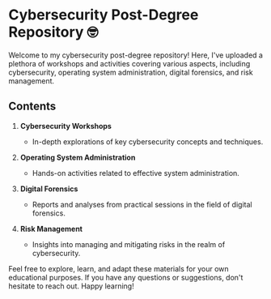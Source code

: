# Cybersecurity Post-Degree Repository 🤓

Welcome to my cybersecurity post-degree repository! Here, I've uploaded a plethora of workshops and activities covering various aspects, including cybersecurity, operating system administration, digital forensics, and risk management.

## Contents

1. **Cybersecurity Workshops**
   - In-depth explorations of key cybersecurity concepts and techniques.

2. **Operating System Administration**
   - Hands-on activities related to effective system administration.

3. **Digital Forensics**
   - Reports and analyses from practical sessions in the field of digital forensics.

4. **Risk Management**
   - Insights into managing and mitigating risks in the realm of cybersecurity.

Feel free to explore, learn, and adapt these materials for your own educational purposes. If you have any questions or suggestions, don't hesitate to reach out. Happy learning!
